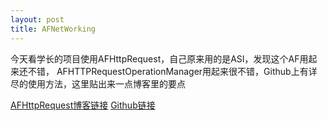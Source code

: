 ```yaml
---
layout: post
title: AFNetWorking
---
```

今天看学长的项目使用AFHttpRequest，自己原来用的是ASI，发现这个AF用起来还不错， AFHTTPRequestOperationManager用起来很不错，Github上有详尽的使用方法，这里贴出来一点博客里的要点<br>


<a href="http://blog.csdn.net/codywangziham01/article/details/38088017">AFHttpRequest博客链接</a>
<a href="https://github.com/AFNetworking/AFNetworking">Github链接</a>

